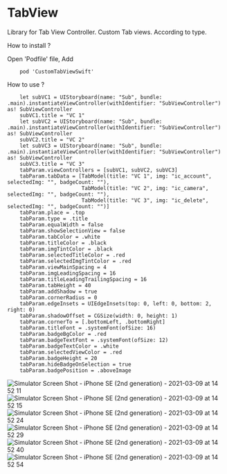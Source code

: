 # TabView

Library for Tab View Controller. Custom Tab views. According to type.

How to install ?

Open 'Podfile' file, Add 

        pod 'CustomTabViewSwift'

How to use ?

        let subVC1 = UIStoryboard(name: "Sub", bundle: .main).instantiateViewController(withIdentifier: "SubViewController") as! SubViewController
        subVC1.title = "VC 1"
        let subVC2 = UIStoryboard(name: "Sub", bundle: .main).instantiateViewController(withIdentifier: "SubViewController") as! SubViewController
        subVC2.title = "VC 2"
        let subVC3 = UIStoryboard(name: "Sub", bundle: .main).instantiateViewController(withIdentifier: "SubViewController") as! SubViewController
        subVC3.title = "VC 3"
        tabParam.viewControllers = [subVC1, subVC2, subVC3]
        tabParam.tabData = [TabModel(title: "VC 1", img: "ic_account", selectedImg: "", badgeCount: ""),
                            TabModel(title: "VC 2", img: "ic_camera", selectedImg: "", badgeCount: ""),
                            TabModel(title: "VC 3", img: "ic_delete", selectedImg: "", badgeCount: "")]
        tabParam.place = .top
        tabParam.type = .title
        tabParam.equalWidth = false
        tabParam.showSelectionView = false
        tabParam.tabColor = .white
        tabParam.titleColor = .black
        tabParam.imgTintColor = .black
        tabParam.selectedTitleColor = .red
        tabParam.selectedImgTintColor = .red
        tabParam.viewMainSpacing = 4
        tabParam.imgLeadingSpacing = 16
        tabParam.titleLeadingTrailingSpacing = 16
        tabParam.tabHeight = 40
        tabParam.addShadow = true
        tabParam.cornerRadius = 0
        tabParam.edgeInsets = UIEdgeInsets(top: 0, left: 0, bottom: 2, right: 0)
        tabParam.shadowOffset = CGSize(width: 0, height: 1)
        tabParam.cornerTo = [.bottomLeft, .bottomRight]
        tabParam.titleFont = .systemFont(ofSize: 16)
        tabParam.badgeBgColor = .red
        tabParam.badgeTextFont = .systemFont(ofSize: 12)
        tabParam.badgeTextColor = .white
        tabParam.selectedViewColor = .red
        tabParam.badgeHeight = 20
        tabParam.hideBadgeOnSelection = true
        tabParam.badgePosition = .aboveImage
        
![Simulator Screen Shot - iPhone SE (2nd generation) - 2021-03-09 at 14 52 11](https://user-images.githubusercontent.com/68367137/110448452-3a5e6e80-80e7-11eb-96db-7a064f771568.png)
![Simulator Screen Shot - iPhone SE (2nd generation) - 2021-03-09 at 14 52 15](https://user-images.githubusercontent.com/68367137/110448461-3b8f9b80-80e7-11eb-9a19-4d16ca656a9a.png)
![Simulator Screen Shot - iPhone SE (2nd generation) - 2021-03-09 at 14 52 24](https://user-images.githubusercontent.com/68367137/110448463-3c283200-80e7-11eb-88bd-54a2ef108880.png)
![Simulator Screen Shot - iPhone SE (2nd generation) - 2021-03-09 at 14 52 29](https://user-images.githubusercontent.com/68367137/110448464-3cc0c880-80e7-11eb-8652-d77b5ecb4351.png)
![Simulator Screen Shot - iPhone SE (2nd generation) - 2021-03-09 at 14 52 40](https://user-images.githubusercontent.com/68367137/110448467-3d595f00-80e7-11eb-98d1-c84c34782b45.png)
![Simulator Screen Shot - iPhone SE (2nd generation) - 2021-03-09 at 14 52 54](https://user-images.githubusercontent.com/68367137/110448469-3df1f580-80e7-11eb-8875-ec593d9eb559.png)
